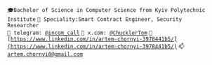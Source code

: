 <code>🎓Bachelor of Science in Computer Science from Kyiv Polytechnic Institute</code>
<code>👷 Speciality:Smart Contract Engineer, Security Researcher</code><br>
<code>💬 telegram: [@incom_call](https://t.me/incom_call)</code>
<code>💬 x.com: [@ChucklerTom](https://x.com/ChucklerTom)</code>
<code>💬 [https://www.linkedin.com/in/artem-chornyi-3978441b5/](https://www.linkedin.com/in/artem-chornyi-3978441b5/)</code>
<code>📫 [artem.chornyi0@gmail.com](mailto:artem.chornyi0@gmail.com)</code>
